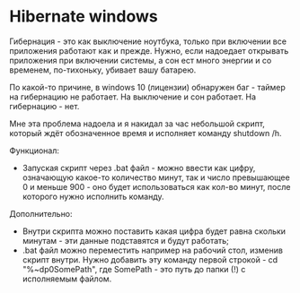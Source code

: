 # Hibernate windows
Гибернация - это как выключение ноутбука, только при включении все приложения работают как и прежде. Нужно, если надоедает открывать приложения при включении системы, а сон ест много энергии и со временем, по-тихоньку, убивает вашу батарею.

По какой-то причине, в windows 10 (лицензии) обнаружен баг - таймер на гибернацию не работает. На выключение и сон работает. На гибернацию - нет.

Мне эта проблема надоела и я накидал за час небольшой скрипт, который ждёт обозначенное время и исполняет команду shutdown /h.

Функционал:
- Запуская скрипт через .bat файл - можно ввести как цифру, означающую какое-то количество минут, так и число превышающее 0 и меньше 900 - оно будет использоваться как кол-во минут, после которого нужно исполнить команду.

Дополнительно:
- Внутри скрипта можно поставить какая цифра будет равна скольки минутам - эти данные подставятся и будут работать;
- .bat файл можно переместить например на рабочий стол, изменив скрипт внутри. Нужно добавить эту команду первой строкой - cd "%~dp0SomePath\", где SomePath - это путь до папки (!) с исполняемым файлом.
